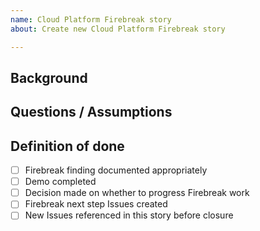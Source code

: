 ```yaml
---
name: Cloud Platform Firebreak story
about: Create new Cloud Platform Firebreak story

---
```


## Background

<!-- Describe background of the Firebreak story -->

## Questions / Assumptions

<!-- Additional information to explain approach taken/what are we trying to determine from a spike? -->

## Definition of done

<!-- Checklist for definition of done and acceptance criteria, for example: -->

- [ ] Firebreak finding documented appropriately
- [ ] Demo completed
- [ ] Decision made on whether to progress Firebreak work
- [ ] Firebreak next step Issues created
- [ ] New Issues referenced in this story before closure
